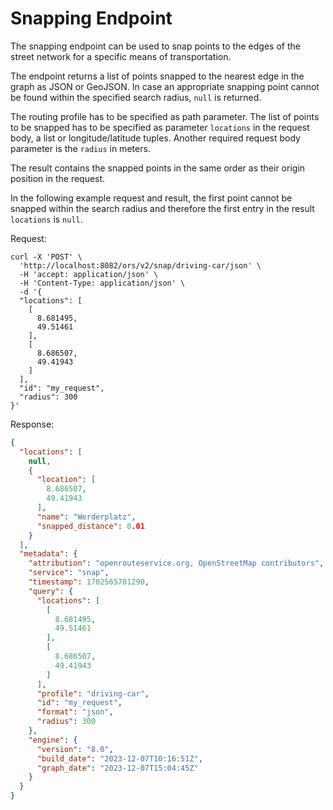 # Snapping Endpoint

The snapping endpoint can be used to snap points to the edges of the street network for a specific means of transportation.

The endpoint returns a list of points snapped to the nearest edge in the graph as JSON or GeoJSON.
In case an appropriate snapping point cannot be found within the specified search radius, `null` is returned.

The routing profile has to be specified as path parameter. 
The list of points to be snapped has to be specified as parameter `locations` in the request body, 
a list or longitude/latitude tuples. 
Another required request body parameter is the `radius` in meters. 

The result contains the snapped points in the same order as their origin position in the request.

In the following example request and result, the first point cannot be snapped within the search radius
and therefore the first entry in the result `locations` is `null`.

Request:
```shell
curl -X 'POST' \
  'http://localhost:8082/ors/v2/snap/driving-car/json' \
  -H 'accept: application/json' \
  -H 'Content-Type: application/json' \
  -d '{
  "locations": [
    [
      8.681495,
      49.51461
    ],
    [
      8.686507,
      49.41943
    ]
  ],
  "id": "my_request",
  "radius": 300
}'
```

Response:
```json
{
  "locations": [
    null,
    {
      "location": [
        8.686507,
        49.41943
      ],
      "name": "Werderplatz",
      "snapped_distance": 0.01
    }
  ],
  "metadata": {
    "attribution": "openrouteservice.org, OpenStreetMap contributors",
    "service": "snap",
    "timestamp": 1702565781290,
    "query": {
      "locations": [
        [
          8.681495,
          49.51461
        ],
        [
          8.686507,
          49.41943
        ]
      ],
      "profile": "driving-car",
      "id": "my_request",
      "format": "json",
      "radius": 300
    },
    "engine": {
      "version": "8.0",
      "build_date": "2023-12-07T10:16:51Z",
      "graph_date": "2023-12-07T15:04:45Z"
    }
  }
}
```
